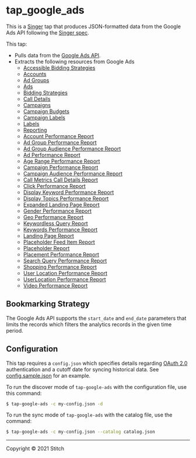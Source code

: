 # tap_google_ads

This is a [Singer](https://singer.io) tap that produces JSON-formatted
data from the Google Ads API following the [Singer
spec](https://github.com/singer-io/getting-started/blob/master/SPEC.md).

This tap: 

- Pulls data from the [Google Ads API](https://developers.google.com/google-ads/api/docs/start).
- Extracts the following resources from Google Ads
  - [Accessible Bidding Strategies](https://developers.google.com/google-ads/api/reference/rpc/v21/AccessibleBiddingStrategy)
  - [Accounts](https://developers.google.com/google-ads/api/reference/rpc/v21/Customer)
  - [Ad Groups](https://developers.google.com/google-ads/api/reference/rpc/v21/AdGroup)
  - [Ads](https://developers.google.com/google-ads/api/reference/rpc/v21/Ad)
  - [Bidding Strategies](https://developers.google.com/google-ads/api/reference/rpc/v21/BiddingStrategy)
  - [Call Details](https://developers.google.com/google-ads/api/reference/rpc/v21/CallView)
  - [Campaigns](https://developers.google.com/google-ads/api/reference/rpc/v21/Campaign)
  - [Campaign Budgets](https://developers.google.com/google-ads/api/reference/rpc/v21/CampaignBudget)
  - [Campaign Labels](https://developers.google.com/google-ads/api/reference/rpc/v21/CampaignLabel)
  - [Labels](https://developers.google.com/google-ads/api/reference/rpc/v21/Label)
  - [Reporting](https://developers.google.com/google-ads/api/docs/reporting/overview)
  - [Account Performance Report](https://developers.google.com/google-ads/api/fields/v21/customer)
  - [Ad Group Performance Report](https://developers.google.com/google-ads/api/fields/v21/ad_group)
  - [Ad Group Audience Performance Report](https://developers.google.com/google-ads/api/fields/v21/ad_group_audience_view)
  - [Ad Performance Report](https://developers.google.com/google-ads/api/fields/v21/ad_group_ad)
  - [Age Range Performance Report](https://developers.google.com/google-ads/api/fields/v21/age_range_view)
  - [Campaign Performance Report](https://developers.google.com/google-ads/api/fields/v21/campaign)
  - [Campaign Audience Performance Report](https://developers.google.com/google-ads/api/fields/v21/campaign_audience_view)
  - [Call Metrics Call Details Report](https://developers.google.com/google-ads/api/fields/v21/call_view)
  - [Click Performance Report](https://developers.google.com/google-ads/api/fields/v21/click_view)
  - [Display Keyword Performance Report](https://developers.google.com/google-ads/api/fields/v21/display_keyword_view)
  - [Display Topics Performance Report](https://developers.google.com/google-ads/api/fields/v21/topic_view)
  - [Expanded Landing Page Report](https://developers.google.com/google-ads/api/fields/v21/expanded_landing_page_view)
  - [Gender Performance Report](https://developers.google.com/google-ads/api/fields/v21/gender_view)
  - [Geo Performance Report](https://developers.google.com/google-ads/api/fields/v21/geographic_view)
  - [Keywordless Query Report](https://developers.google.com/google-ads/api/fields/v21/dynamic_search_ads_search_term_view)
  - [Keywords Performance Report](https://developers.google.com/google-ads/api/fields/v21/keyword_view)
  - [Landing Page Report](https://developers.google.com/google-ads/api/fields/v21/landing_page_view)
  - [Placeholder Feed Item Report](https://developers.google.com/google-ads/api/fields/v21/feed_item)
  - [Placeholder Report](https://developers.google.com/google-ads/api/fields/v21/feed_placeholder_view)
  - [Placement Performance Report](https://developers.google.com/google-ads/api/fields/v21/managed_placement_view)
  - [Search Query Performance Report](https://developers.google.com/google-ads/api/fields/v21/search_term_view)
  - [Shopping Performance Report](https://developers.google.com/google-ads/api/fields/v21/shopping_performance_view)
  - [User Location Performance Report](https://developers.google.com/google-ads/api/fields/v21/user_location_view)
  - [UserLocation Performance Report](https://developers.google.com/google-ads/api/fields/v21/user_location_view)
  - [Video Performance Report](https://developers.google.com/google-ads/api/fields/v21/video)

## Bookmarking Strategy

The Google Ads API supports the `start_date` and `end_date` parameters that limits the records which filters the analytics records in the given time period.

## Configuration

This tap requires a `config.json` which specifies details regarding [OAuth 2.0](https://developers.google.com/google-ads/api/docs/oauth/overview) authentication and a cutoff date for syncing historical data. See [config.sample.json](config.sample.json) for an example.

To run the discover mode of `tap-google-ads` with the configuration file, use this command:

```bash
$ tap-google-ads -c my-config.json -d
```

To run the sync mode of `tap-google-ads` with the catalog file, use the command:

```bash
$ tap-google-ads -c my-config.json --catalog catalog.json
```
---

Copyright &copy; 2021 Stitch
